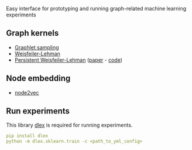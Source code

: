 Easy interface for prototyping and running graph-related machine learning experiments

## Graph kernels

- [Graphlet sampling](./model_configs/graph_classification/mutag_graphlet_sampling.yml)
- [Weisfeiler-Lehman](./model_configs/graph_classification/mutag_wl.yml)
- [Persistent Weisfeiler-Lehman](./model_configs/graph_classification/persistent_wl_subtree) ([paper](http://proceedings.mlr.press/v97/rieck19a.html) - [code](https://github.com/BorgwardtLab/P-WL))


## Node embedding

- [node2vec](./model_configs/node_classification/node2vec)

## Run experiments

This library [dlex](https://github.com/trungd/dlex) is required for running experiments.

```yaml
pip install dlex
python -m dlex.sklearn.train -c <path_to_yml_config>
```